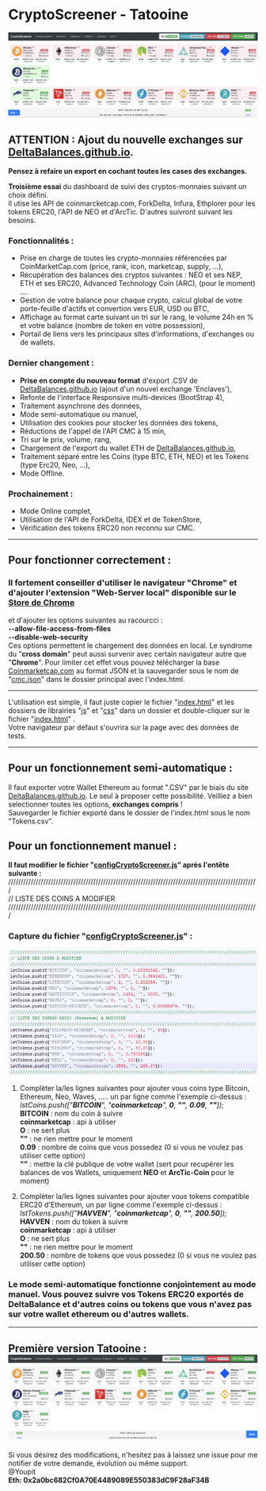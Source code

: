 # CryptoScreener - Tatooine  
![Capture Crypto-Screener](https://raw.githubusercontent.com/Youpit44/cryptoscreener/tatooine/docs/v_Tatooine.png)  
## ATTENTION : Ajout du nouvelle exchanges sur [DeltaBalances.github.io](https://deltabalances.github.io/).
**Pensez à refaire un export en cochant toutes les cases des exchanges.**  
  
    
**Troisième essai** du dashboard de suivi des cryptos-monnaies suivant un choix défini.  
Il utise les API de coinmarcketcap.com, ForkDelta, Infura, Ethplorer pour les tokens ERC20, l'API de NEO et d'ArcTic. D'autres suivront suivant les besoins. 
   
### Fonctionnalités :  
  * Prise en charge de toutes les crypto-monnaies référencées par CoinMarketCap.com (price, rank, icon, marketcap, supply, ...),  
  * Récupération des balances des cryptos suivantes : NEO et ses NEP, ETH et ses ERC20, Advanced Technology Coin (ARC), (pour le moment) ....  
  * Gestion de votre balance pour chaque crypto, calcul global de votre porte-feuille d'actifs et convertion vers EUR, USD ou BTC,  
  * Affichage au format carte suivant un tri sur le rang, le volume 24h en % et votre balance (nombre de token en votre possession),  
  * Portail de liens vers les principaux sites d'informations, d'exchanges ou de wallets.  

### Dernier changement :  
  * **Prise en compte du nouveau format** d'export .CSV de [DeltaBalances.github.io](https://deltabalances.github.io/) (ajout d'un nouvel exchange 'Enclaves'),  
  * Refonte de l'interface Responsive multi-devices (BootStrap 4),  
  * Traitement asynchrone des données,  
  * Mode semi-automatique ou manuel,  
  * Utilisation des cookies pour stocker les données des tokens,  
  * Réductions de l'appel de l'API CMC à 15 min,  
  * Tri sur le prix, volume, rang,  
  * Chargement de l'export du wallet ETH de [DeltaBalances.github.io](https://deltabalances.github.io/),  
  * Traitement séparé entre les Coins (type BTC, ETH, NEO) et les Tokens (type Erc20, Neo, ...),  
  * Mode Offline.  
  
### Prochainement :  
  * Mode Online complet,  
  * Utilisation de l'API de ForkDelta, IDEX et de TokenStore,  
  * Vérification des tokens ERC20 non reconnu sur CMC.  

---
## Pour fonctionner correctement :  
### Il fortement conseiller d'utiliser le navigateur "**Chrome**" et d'ajouter l'extension "Web-Server local" disponible sur le [Store de Chrome](https://chrome.google.com/webstore/detail/web-server-for-chrome/ofhbbkphhbklhfoeikjpcbhemlocgigb)  
et d'ajouter les options suivantes au racourcci  :  
  **--allow-file-access-from-files**  
  **--disable-web-security**  
Ces options permettent le chargement des données en local. Le syndrome du "**cross domain**" peut aussi survenir avec certain navigateur autre que "**Chrome**". Pour limiter cet effet vous pouvez télécharger la base [Coinmarketcap.com](https://api.coinmarketcap.com/v1/ticker/?limit=0&convert=EUR) au format JSON et la sauvegarder sous le nom de "[cmc.json](https://api.coinmarketcap.com/v1/ticker/?limit=0&convert=EUR)" dans le dossier principal avec l'index.html.  
  
---
L'utilisation est simple, il faut juste copier le fichier "[index.html](index.html)" et les dossiers de librairies "[js](js/)" et "[css](css/)" dans un dossier et double-cliquer sur le fichier "[index.html](index.html)" .  
Votre navigateur par défaut s'ouvrira sur la page avec des données de tests. 
  
---  
## Pour un fonctionnement semi-automatique :  
Il faut exporter votre Wallet Ethereum au format ".CSV" par le biais du site [DeltaBalances.github.io](https://deltabalances.github.io/). Le seul à proposer cette possibilité. Veilliez a bien selectionner toutes les options, **exchanges compris** !    
Sauvegarder le fichier exporté dans le dossier de l'index.html sous le nom "Tokens.csv".   
  
## Pour un fonctionnement manuel :  
__Il faut modifier le fichier "[configCryptoScreener.js](js/configCryptoScreener.js)" après l'entête suivante :__  
  ////////////////////////////////////////////////////////////////////////////////////////////////////  
  // LISTE DES COINS A MODIFIER  
  ////////////////////////////////////////////////////////////////////////////////////////////////////  
### Capture du fichier "[configCryptoScreener.js](js/configCryptoScreener.js)" :  
![Capture Configuration Crypto-Screener](https://raw.githubusercontent.com/Youpit44/cryptoscreener/master/docs/Config.PNG)  
  
1) Complèter la/les lignes suivantes pour ajouter vous coins type Bitcoin, Ethereum, Neo, Waves, ..... un par ligne comme l'exemple ci-dessus : 
  *lstCoins.push(["__BITCOIN__", "__coinmarketcap__", __0__, __""__, __0.09__, __""__]);*  
**BITCOIN** : nom du coin à suivre  
**coinmarketcap** : api à utiliser  
**O** : ne sert plus  
**""** : ne rien mettre pour le moment  
**0.09** : nombre de coins que vous possedez (0 si vous ne voulez pas utiliser cette option)  
**""** :  mettre la clé publique de votre wallet (sert pour recupérer les balances de vos Wallets, uniquement **NEO** et **ArcTic-Coin** pour le moment)    
           
2) Complèter la/les lignes suivantes pour ajouter vous tokens compatible ERC20 d'Ethereum, un par ligne comme l'exemple ci-dessus : 
  *lstTokens.push(["__HAVVEN__", "__coinmarketcap__", __0__, __""__, __200.50__]);*  
**HAVVEN** : nom du token à suivre  
**coinmarketcap** : api à utiliser  
**O** : ne sert plus  
**""** : ne rien mettre pour le moment  
**200.50** : nombre de tokens que vous possedez (0 si vous ne voulez pas utiliser cette option)  
  
### Le mode semi-automatique fonctionne conjointement au mode manuel. Vous pouvez suivre vos Tokens ERC20 exportés de DeltaBalance et d'autres coins ou tokens que vous n'avez pas sur votre wallet ethereum ou d'autres wallets.   
  
---  
Première version Tatooine :  
![Capture Crypto-Screener](https://raw.githubusercontent.com/Youpit44/cryptoscreener/tatooine/docs/Capture.PNG)  
---  
Si vous désirez des modifications, n'hesitez pas à laissez une issue pour me notifier de votre demande, évolution ou même support.  
@Youpit  
**Eth: 0x2a0bc682Cf0A70E4489089E550383dC9F28aF34B**

